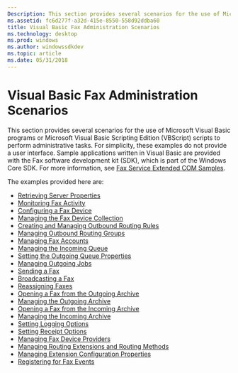 ```yaml
---
Description: This section provides several scenarios for the use of Microsoft Visual Basic programs or Microsoft Visual Basic Scripting Edition (VBScript) scripts to perform administrative tasks.
ms.assetid: fc6d277f-a32d-415e-8550-558d92ddba60
title: Visual Basic Fax Administration Scenarios
ms.technology: desktop
ms.prod: windows
ms.author: windowssdkdev
ms.topic: article
ms.date: 05/31/2018
---
```


# Visual Basic Fax Administration Scenarios

This section provides several scenarios for the use of Microsoft Visual Basic programs or Microsoft Visual Basic Scripting Edition (VBScript) scripts to perform administrative tasks. For simplicity, these examples do not provide a user interface. Sample applications written in Visual Basic are provided with the Fax software development kit (SDK), which is part of the Windows Core SDK. For more information, see [Fax Service Extended COM Samples](-mfax-fax-service-extended-com-samples.md).

The examples provided here are:

-   [Retrieving Server Properties](-mfax-retrieving-server-properties.md)
-   [Monitoring Fax Activity](-mfax-monitoring-fax-activity.md)
-   [Configuring a Fax Device](-mfax-configuring-a-fax-device.md)
-   [Managing the Fax Device Collection](-mfax-managing-the-fax-device-collection.md)
-   [Creating and Managing Outbound Routing Rules](-mfax-creating-and-managing-outbound-routing-rules.md)
-   [Managing Outbound Routing Groups](-mfax-managing-outbound-routing-groups.md)
-   [Managing Fax Accounts](-mfax-managing-fax-accounts.md)
-   [Managing the Incoming Queue](-mfax-managing-the-incoming-queue.md)
-   [Setting the Outgoing Queue Properties](-mfax-setting-the-outgoing-queue-properties.md)
-   [Managing Outgoing Jobs](-mfax-managing-outgoing-jobs.md)
-   [Sending a Fax](-mfax-sending-a-fax.md)
-   [Broadcasting a Fax](-mfax-broadcasting-a-fax.md)
-   [Reassigning Faxes](-mfax-reassigning-faxes.md)
-   [Opening a Fax from the Outgoing Archive](-mfax-opening-a-fax-from-the-outgoing-archive.md)
-   [Managing the Outgoing Archive](-mfax-managing-the-outgoing-archive.md)
-   [Opening a Fax from the Incoming Archive](-mfax-opening-a-fax-from-the-incoming-archive.md)
-   [Managing the Incoming Archive](-mfax-managing-the-incoming-archive.md)
-   [Setting Logging Options](-mfax-setting-logging-options.md)
-   [Setting Receipt Options](-mfax-setting-receipt-options.md)
-   [Managing Fax Device Providers](-mfax-managing-fax-device-providers.md)
-   [Managing Routing Extensions and Routing Methods](-mfax-managing-routing-extensions-and-routing-methods.md)
-   [Managing Extension Configuration Properties](-mfax-managing-extension-configuration-properties.md)
-   [Registering for Fax Events](-mfax-registering-for-fax-events.md)

 

 



